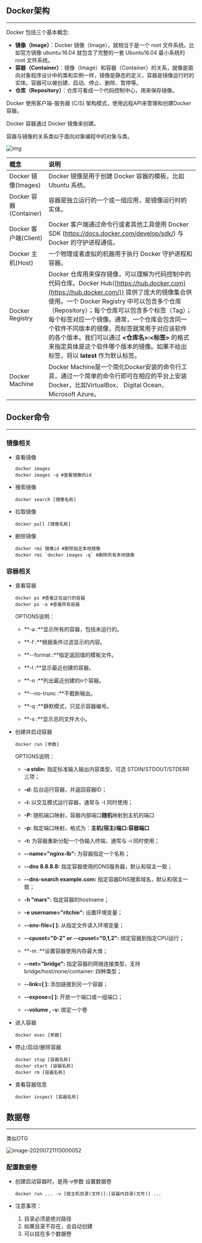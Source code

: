 ## Docker架构

---

Docker 包括三个基本概念:

- **镜像（Image）**：Docker 镜像（Image），就相当于是一个 root 文件系统。比如官方镜像 ubuntu:16.04 就包含了完整的一套 Ubuntu16.04 最小系统的 root 文件系统。
- **容器（Container）**：镜像（Image）和容器（Container）的关系，就像是面向对象程序设计中的类和实例一样，镜像是静态的定义，容器是镜像运行时的实体。容器可以被创建、启动、停止、删除、暂停等。
- **仓库（Repository）**：仓库可看成一个代码控制中心，用来保存镜像。

Docker 使用客户端-服务器 (C/S) 架构模式，使用远程API来管理和创建Docker容器。

Docker 容器通过 Docker 镜像来创建。

容器与镜像的关系类似于面向对象编程中的对象与类。

![img](https://www.runoob.com/wp-content/uploads/2016/04/576507-docker1.png)

| 概念                   | 说明                                                         |
| :--------------------- | :----------------------------------------------------------- |
| Docker 镜像(Images)    | Docker 镜像是用于创建 Docker 容器的模板，比如 Ubuntu 系统。  |
| Docker 容器(Container) | 容器是独立运行的一个或一组应用，是镜像运行时的实体。         |
| Docker 客户端(Client)  | Docker 客户端通过命令行或者其他工具使用 Docker SDK (https://docs.docker.com/develop/sdk/) 与 Docker 的守护进程通信。 |
| Docker 主机(Host)      | 一个物理或者虚拟的机器用于执行 Docker 守护进程和容器。       |
| Docker Registry        | Docker 仓库用来保存镜像，可以理解为代码控制中的代码仓库。Docker Hub([https://hub.docker.com](https://hub.docker.com/)) 提供了庞大的镜像集合供使用。一个 Docker Registry 中可以包含多个仓库（Repository）；每个仓库可以包含多个标签（Tag）；每个标签对应一个镜像。通常，一个仓库会包含同一个软件不同版本的镜像，而标签就常用于对应该软件的各个版本。我们可以通过 **<仓库名>:<标签>** 的格式来指定具体是这个软件哪个版本的镜像。如果不给出标签，将以 **latest** 作为默认标签。 |
| Docker Machine         | Docker Machine是一个简化Docker安装的命令行工具，通过一个简单的命令行即可在相应的平台上安装Docker，比如VirtualBox、 Digital Ocean、Microsoft Azure。 |



## Docker命令

---

### 镜像相关

- 查看镜像

  ```
  docker images
  docker images -q #查看镜像的id
  ```

- 搜索镜像

  ``` 
  docker search [镜像名称]
  ```

- 拉取镜像

  ```
  docker pull [镜像名称]
  ```

- 删除镜像

  ``` 
  docker rmi 镜像id #删除指定本地镜像
  docker rmi `docker images -q` #删除所有本地镜像
  ```

  

### 容器相关

- 查看容器

  ```
  docker ps #查看正在运行的容器
  docker ps -a #查看所有容器
  ```

  OPTIONS说明：

  - **-a :**显示所有的容器，包括未运行的。

  - **-f :**根据条件过滤显示的内容。

    

  - **--format :**指定返回值的模板文件。

  - **-l :**显示最近创建的容器。

  - **-n :**列出最近创建的n个容器。

  - **--no-trunc :**不截断输出。

  - **-q :**静默模式，只显示容器编号。

  - **-s :**显示总的文件大小。

    

- 创建并启动容器

  ```
  docker run [参数]
  ```

  OPTIONS说明：

  - **-a stdin:** 指定标准输入输出内容类型，可选 STDIN/STDOUT/STDERR 三项；

  - **-d:** 后台运行容器，并返回容器ID；

  - **-i:** 以交互模式运行容器，通常与 -t 同时使用；

  - **-P:** 随机端口映射，容器内部端口**随机**映射到主机的端口

  - **-p:** 指定端口映射，格式为：**主机(宿主)端口:容器端口**

  - **-t:** 为容器重新分配一个伪输入终端，通常与 -i 同时使用；

  - **--name="nginx-lb":** 为容器指定一个名称；

  - **--dns 8.8.8.8:** 指定容器使用的DNS服务器，默认和宿主一致；

  - **--dns-search example.com:** 指定容器DNS搜索域名，默认和宿主一致；

  - **-h "mars":** 指定容器的hostname；

  - **-e username="ritchie":** 设置环境变量；

  - **--env-file=[ ]:** 从指定文件读入环境变量；

  - **--cpuset="0-2" or --cpuset="0,1,2":** 绑定容器到指定CPU运行；

  - **-m :**设置容器使用内存最大值；

  - **--net="bridge":** 指定容器的网络连接类型，支持 bridge/host/none/container: 四种类型；

  - **--link=[ ]:** 添加链接到另一个容器；

  - **--expose=[ ]:** 开放一个端口或一组端口；

  - **--volume , -v:** 绑定一个卷

    

- 进入容器

  ```
  docker exec [参数]
  ```

- 停止/启动/删除容器

  ```
  docker stop [容器名称]
  docker start [容器名称]
  docker rm [容器名称]
  ```

- 查看容器信息

  ```
  docker inspect [容器名称]
  ```

  

## 数据卷

---

类似OTG

![image-20200721113000052](C:\Users\MZHlo\AppData\Roaming\Typora\typora-user-images\image-20200721113000052.png)



### 配置数据卷

- 创建启动容器时，是用-v参数 设置数据卷

  ```
  docker run ... -v [宿主机目录(文件)]:[容器内目录(文件)] ...
  ```

- 注意事项：

  1. 目录必须是绝对路径
  2. 如果目录不存在，会自动创建
  3. 可以挂在多个数据卷